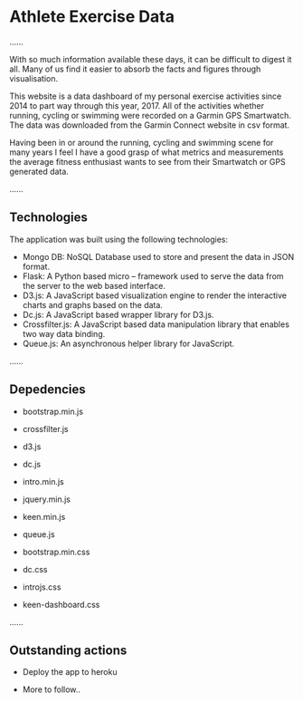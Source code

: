 # Athlete Exercise Data

......

With so much information available these days, it can be difficult to digest it all. Many of us find it easier to absorb the facts and figures through visualisation.

This website is a data dashboard of my personal exercise activities since 2014 to part way through this year, 2017. All of the activities whether running, cycling or
swimming were recorded on a Garmin GPS Smartwatch. The data was downloaded from the Garmin Connect website in csv format.

Having been in or around the running, cycling and swimming scene for many years I feel I have a good grasp of what metrics and measurements the average fitness
enthusiast wants to see from their Smartwatch or GPS generated data.

......

## Technologies

The application was built using the following technologies:

- Mongo DB: NoSQL Database used to store and present the data in JSON format.
- Flask: A Python based  micro – framework  used to serve the data from the server to the web based interface.
- D3.js: A JavaScript based visualization engine to render the interactive charts and graphs based on the data.
- Dc.js: A JavaScript based wrapper library for D3.js.
- Crossfilter.js: A JavaScript based data manipulation library that enables two way data binding.
- Queue.js: An asynchronous helper library for JavaScript.

......

## Depedencies

* bootstrap.min.js
* crossfilter.js
* d3.js
* dc.js
* intro.min.js
* jquery.min.js
* keen.min.js
* queue.js

* bootstrap.min.css
* dc.css
* introjs.css
* keen-dashboard.css

......

## Outstanding actions

- Deploy the app to heroku

- More to follow..
